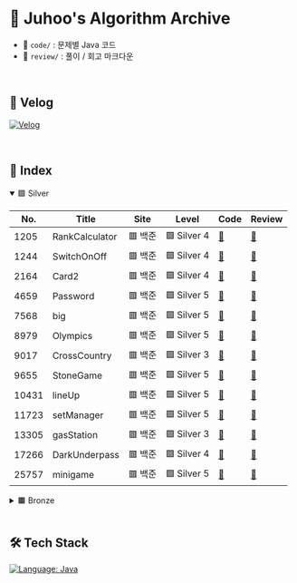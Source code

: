 # 🧠 Juhoo's Algorithm Archive

- 📂 `code/` : 문제별 Java 코드
- 📂 `review/` : 풀이 / 회고 마크다운

</br>

## 📎 Velog
[![Velog](https://img.shields.io/badge/Velog-Bluewave-20c997?style=for-the-badge&logo=velog&logoColor=white)](https://velog.io/@bluemango0312/posts)

</br>

## 🧾 Index

<details open>
<summary>🟪 Silver</summary>


| No. | Title | Site | Level | Code | Review |
|-----|-------|------|-------|------|--------|
| 1205 | RankCalculator | 🟥 백준 | 🟪 Silver 4 | [📄](./code/B_S4_1205_RankCalculator.java) | [📝](./review/B_S4_1205_RankCalculator.md) |
| 1244 | SwitchOnOff | 🟥 백준 | 🟪 Silver 4 | [📄](./code/B_S4_1244_SwitchOnOff.java) | [📝](./review/B_S4_1244_SwitchOnOff.md) |
| 2164 | Card2 | 🟥 백준 | 🟪 Silver 4 | [📄](./code/B_S4_2164_Card2.java) | [📝](./review/B_S4_2164_Card2.md) |
| 4659 | Password | 🟥 백준 | 🟪 Silver 5 | [📄](./code/B_S5_4659_Password.java) | [📝](./review/B_S5_4659_Password.md) |
| 7568 | big | 🟥 백준 | 🟪 Silver 5 | [📄](./code/B_S5_7568_big.java) | [📝](./review/B_S5_7568_big.md) |
| 8979 | Olympics | 🟥 백준 | 🟪 Silver 5 | [📄](./code/B_S5_8979_Olympics.java) | [📝](./review/B_S5_8979_Olympics.md) |
| 9017 | CrossCountry | 🟥 백준 | 🟪 Silver 3 | [📄](./code/B_S3_9017_CrossCountry.java) | [📝](./review/B_S3_9017_CrossCountry.md) |
| 9655 | StoneGame | 🟥 백준 | 🟪 Silver 5 | [📄](./code/B_S5_9655_StoneGame.java) | [📝](./review/B_S5_9655_StoneGame.md) |
| 10431 | lineUp | 🟥 백준 | 🟪 Silver 5 | [📄](./code/B_S5_10431_lineUp.java) | [📝](./review/B_S5_10431_lineUp.md) |
| 11723 | setManager | 🟥 백준 | 🟪 Silver 5 | [📄](./code/B_S5_11723_setManager.java) | [📝](./review/B_S5_11723_setManager.md) |
| 13305 | gasStation | 🟥 백준 | 🟪 Silver 3 | [📄](./code/B_S3_13305_gasStation.java) | [📝](./review/B_S3_13305_gasStation.md) |
| 17266 | DarkUnderpass | 🟥 백준 | 🟪 Silver 4 | [📄](./code/B_S4_17266_DarkUnderpass.java) | [📝](./review/B_S4_17266_DarkUnderpass.md) |
| 25757 | minigame | 🟥 백준 | 🟪 Silver 5 | [📄](./code/B_S5_25757_minigame.java) | [📝](./review/B_S5_25757_minigame.md) |
</details>

<details>
<summary>🟫 Bronze</summary>


| No. | Title | Site | Level | Code | Review |
|-----|-------|------|-------|------|--------|
| 1157 | WordStudy | 🟥 백준 | 🟫 Bronze 1 | [📄](./code/B_B1_1157_WordStudy.java) | [📝](./review/B_B1_1157_WordStudy.md) |
| 2292 | Honeycomb | 🟥 백준 | 🟫 Bronze 2 | [📄](./code/B_B2_2292_Honeycomb.java) | [📝](./review/B_B2_2292_Honeycomb.md) |
| 2816 | digital_tv | 🟥 백준 | 🟫 Bronze 1 | [📄](./code/B_B1_2816_digital_tv.java) | [📝](./review/B_B1_2816_digital_tv.md) |
| 5073 | trianglecheck | 🟥 백준 | 🟫 Bronze 3 | [📄](./code/B_B3_5073_trianglecheck.java) | [📝](./review/B_B3_5073_trianglecheck.md) |
| 20125 | cookie | 🟥 백준 | 🟫 Bronze 4 | [📄](./code/B_B4_20125_cookie.java) | [📝](./review/B_B4_20125_cookie.md) |
| 23971 | ZOAC | 🟥 백준 | 🟫 Bronze 3 | [📄](./code/B_B3_23971_ZOAC.java) | [📝](./review/B_B3_23971_ZOAC.md) |
</details>


</br>

## 🛠 Tech Stack

[![Language: Java](https://img.shields.io/badge/Language-Java-007396?style=for-the-badge&logo=openjdk&logoColor=white)](https://www.java.com/)